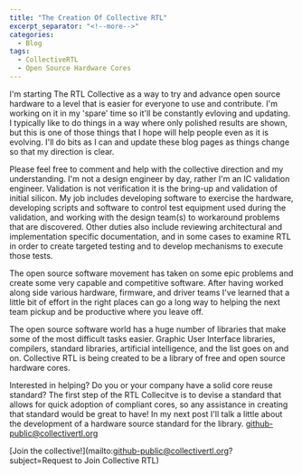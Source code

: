 ```yaml
---
title: "The Creation Of Collective RTL"
excerpt_separator: "<!--more-->"
categories:
  - Blog
tags:
  - CollectiveRTL
  - Open Source Hardware Cores
---
```


I'm starting The RTL Collective as a way to try and advance open source hardware to a level that
is easier for everyone to use and contribute.  I'm working on it in my 'spare' time so it'll be
constantly evloving and updating.  I typically like to do things in a way where only polished
results are shown, but this is one of those things that I hope will help people even as it is
evolving.  I'll do bits as I can and update these blog pages as things change so that my direction
is clear.

Please feel free to comment and help with the collective direction and my understanding.  I'm not
a design engineer by day, rather I'm an IC validation engineer.  Validation is not verification
it is the bring-up and validation of initial silicon.  My job includes developing software to
exercise the hardware, developing scripts and software to control test equipment used during the
validation, and working with the design team(s) to workaround problems that are discovered.  Other
duties also include reviewing architectural and implementation specific documentation, and in
some cases to examine RTL in order to create targeted testing and to develop mechanisms to execute
those tests.

The open source software movement has taken on some epic problems and create some very capable
and competitive software.  After having worked along side various hardware, firmware, and driver
teams I've learned that a little bit of effort in the right places can go a long way to helping
the next team pickup and be productive where you leave off.

The open source software world has a huge number of libraries that make some of the most difficult
tasks easier.  Graphic User Interface libraries, compilers, standard libraries, artificial
intelligence, and the list goes on and on.  Collective RTL is being created to be a library of
free and open source hardware cores.

Interested in helping?  Do you or your company have a solid core reuse standard?  The first step
of the RTL Collecitve is to devise a standard that allows for quick adoption of compliant cores,
so any assistance in creating that standard would be great to have!  In my next post I'll talk
a little about the development of a hardware source standard for the library.
[github-public@collectivertl.org](mailto:github-public@collectivertl.org)

[Join the collective!](mailto:github-public@collectivertl.org?subject=Request to Join Collective RTL)
